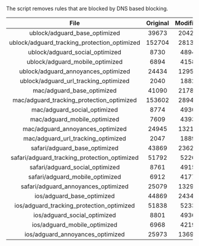The script removes rules that are blocked by DNS based blocking.


| File | Original | Modified |
|:----:|:-----:|:-----:|
| ublock/adguard_base_optimized | 39673 | 20423 |
| ublock/adguard_tracking_protection_optimized | 152704 | 28135 |
| ublock/adguard_social_optimized | 8730 | 4894 |
| ublock/adguard_mobile_optimized | 6894 | 4158 |
| ublock/adguard_annoyances_optimized | 24434 | 12951 |
| ublock/adguard_url_tracking_optimized | 2040 | 1882 |
| mac/adguard_base_optimized | 41090 | 21788 |
| mac/adguard_tracking_protection_optimized | 153602 | 28943 |
| mac/adguard_social_optimized | 8774 | 4930 |
| mac/adguard_mobile_optimized | 7609 | 4393 |
| mac/adguard_annoyances_optimized | 24945 | 13212 |
| mac/adguard_url_tracking_optimized | 2047 | 1889 |
| safari/adguard_base_optimized | 43869 | 23624 |
| safari/adguard_tracking_protection_optimized | 51792 | 5226 |
| safari/adguard_social_optimized | 8761 | 4915 |
| safari/adguard_mobile_optimized | 6912 | 4177 |
| safari/adguard_annoyances_optimized | 25079 | 13290 |
| ios/adguard_base_optimized | 44869 | 24347 |
| ios/adguard_tracking_protection_optimized | 51838 | 5233 |
| ios/adguard_social_optimized | 8801 | 4936 |
| ios/adguard_mobile_optimized | 6968 | 4219 |
| ios/adguard_annoyances_optimized | 25973 | 13699 |